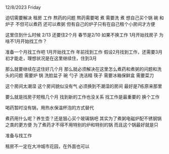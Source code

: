 12/8/2023 Friday

迫切需要解决 租房 工作 熬药的问题
熬药需要喝 煮  需要洗 煮
想自己买个锅 碗 和炉子 不但可以煮药 还可以煮粥
但有自己的炉子只有在自己租个小房间才方便



这里住到什么时候 2/13 还要住2个月
春节是2/10 
如果不换工作 1月开始找房子 为啥不1月开始找工作？

准备一个月找工作吧
1月开始找工作
年前找到工作
假设2月找到工作，还需要3月初才能走，理想状况是在这里继续住，住到3月

那么就要继续在这住好几个月
那么就必须解决在这里怎么煮药和煮粥的问题和洗头的问题
需要炉 锅 洗脸盆子 碗 勺子 洗洁精 筷子
需要冰箱保鲜盒 需要菜刀

这个房间太潮湿 这个房间貌似没有气
必须换到不潮湿的房间 最好是7栋原来那里

要么就是找房子短租几个月 找到新的工作也没关系
找工作是最重要的
换个工作

喝药暂时没有锅，用热水保温杯泡的方式替代

煮药用什么呢？养生壶？还是狠心买个玻璃锅吧
其实为了煮粥电磁炉配不锈钢锅之类的更方便
为了煮药才不得不用特别的炉和特别的锅
而且这个锅最好就是只

准备与找工作

租房不一定在大冲城市花园，在外面也可以




